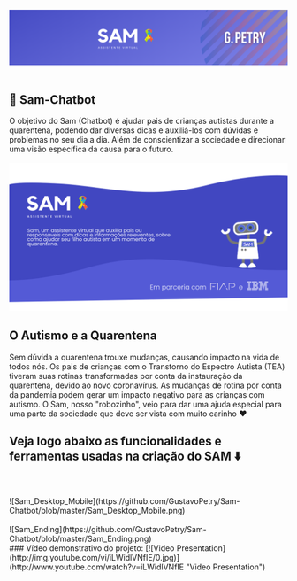 ![Sam_Cover](https://github.com/GustavoPetry/Sam-Chatbot/blob/master/Sam_Cover.png)
<br />
<br />
## 🤖 Sam-Chatbot
O objetivo do Sam (Chatbot) é ajudar pais de crianças autistas durante a quarentena, podendo dar diversas dicas e auxiliá-los com dúvidas e problemas no seu dia a dia. Além de conscientizar a sociedade e direcionar uma visão específica da causa para o futuro.
<br />
<br />
![Sam_Opening](https://github.com/GustavoPetry/Sam-Chatbot/blob/master/Sam_Opening.png)
## O Autismo e a Quarentena
Sem dúvida a quarentena trouxe mudanças, causando impacto na vida de todos nós. Os pais de crianças com o Transtorno do Espectro Autista (TEA) tiveram suas rotinas transformadas por conta da
instauração da quarentena, devido ao novo coronavírus. As mudanças de rotina por conta da pandemia podem
gerar um impacto negativo para as crianças com autismo. O Sam, nosso "robozinho", veio para dar uma ajuda especial para uma parte da sociedade que deve ser vista com muito carinho ❤️
## Veja logo abaixo as funcionalidades e ferramentas usadas na criação do SAM ⬇️
<br />
<br />
![Sam_Desktop_Mobile](https://github.com/GustavoPetry/Sam-Chatbot/blob/master/Sam_Desktop_Mobile.png)
<br />
<br />
![Sam_Ending](https://github.com/GustavoPetry/Sam-Chatbot/blob/master/Sam_Ending.png)
<br />
### Vídeo demonstrativo do projeto:
[![Video Presentation](http://img.youtube.com/vi/iLWidlVNfIE/0.jpg)](http://www.youtube.com/watch?v=iLWidlVNfIE "Video Presentation")
